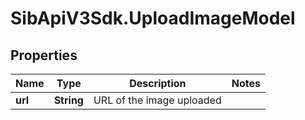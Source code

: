 # SibApiV3Sdk.UploadImageModel

## Properties
Name | Type | Description | Notes
------------ | ------------- | ------------- | -------------
**url** | **String** | URL of the image uploaded | 



